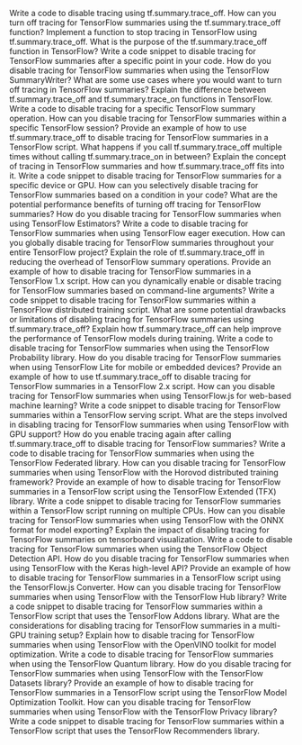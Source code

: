 Write a code to disable tracing using tf.summary.trace_off.
How can you turn off tracing for TensorFlow summaries using the tf.summary.trace_off function?
Implement a function to stop tracing in TensorFlow using tf.summary.trace_off.
What is the purpose of the tf.summary.trace_off function in TensorFlow?
Write a code snippet to disable tracing for TensorFlow summaries after a specific point in your code.
How do you disable tracing for TensorFlow summaries when using the TensorFlow SummaryWriter?
What are some use cases where you would want to turn off tracing in TensorFlow summaries?
Explain the difference between tf.summary.trace_off and tf.summary.trace_on functions in TensorFlow.
Write a code to disable tracing for a specific TensorFlow summary operation.
How can you disable tracing for TensorFlow summaries within a specific TensorFlow session?
Provide an example of how to use tf.summary.trace_off to disable tracing for TensorFlow summaries in a TensorFlow script.
What happens if you call tf.summary.trace_off multiple times without calling tf.summary.trace_on in between?
Explain the concept of tracing in TensorFlow summaries and how tf.summary.trace_off fits into it.
Write a code snippet to disable tracing for TensorFlow summaries for a specific device or GPU.
How can you selectively disable tracing for TensorFlow summaries based on a condition in your code?
What are the potential performance benefits of turning off tracing for TensorFlow summaries?
How do you disable tracing for TensorFlow summaries when using TensorFlow Estimators?
Write a code to disable tracing for TensorFlow summaries when using TensorFlow eager execution.
How can you globally disable tracing for TensorFlow summaries throughout your entire TensorFlow project?
Explain the role of tf.summary.trace_off in reducing the overhead of TensorFlow summary operations.
Provide an example of how to disable tracing for TensorFlow summaries in a TensorFlow 1.x script.
How can you dynamically enable or disable tracing for TensorFlow summaries based on command-line arguments?
Write a code snippet to disable tracing for TensorFlow summaries within a TensorFlow distributed training script.
What are some potential drawbacks or limitations of disabling tracing for TensorFlow summaries using tf.summary.trace_off?
Explain how tf.summary.trace_off can help improve the performance of TensorFlow models during training.
Write a code to disable tracing for TensorFlow summaries when using the TensorFlow Probability library.
How do you disable tracing for TensorFlow summaries when using TensorFlow Lite for mobile or embedded devices?
Provide an example of how to use tf.summary.trace_off to disable tracing for TensorFlow summaries in a TensorFlow 2.x script.
How can you disable tracing for TensorFlow summaries when using TensorFlow.js for web-based machine learning?
Write a code snippet to disable tracing for TensorFlow summaries within a TensorFlow serving script.
What are the steps involved in disabling tracing for TensorFlow summaries when using TensorFlow with GPU support?
How do you enable tracing again after calling tf.summary.trace_off to disable tracing for TensorFlow summaries?
Write a code to disable tracing for TensorFlow summaries when using the TensorFlow Federated library.
How can you disable tracing for TensorFlow summaries when using TensorFlow with the Horovod distributed training framework?
Provide an example of how to disable tracing for TensorFlow summaries in a TensorFlow script using the TensorFlow Extended (TFX) library.
Write a code snippet to disable tracing for TensorFlow summaries within a TensorFlow script running on multiple CPUs.
How can you disable tracing for TensorFlow summaries when using TensorFlow with the ONNX format for model exporting?
Explain the impact of disabling tracing for TensorFlow summaries on tensorboard visualization.
Write a code to disable tracing for TensorFlow summaries when using the TensorFlow Object Detection API.
How do you disable tracing for TensorFlow summaries when using TensorFlow with the Keras high-level API?
Provide an example of how to disable tracing for TensorFlow summaries in a TensorFlow script using the TensorFlow.js Converter.
How can you disable tracing for TensorFlow summaries when using TensorFlow with the TensorFlow Hub library?
Write a code snippet to disable tracing for TensorFlow summaries within a TensorFlow script that uses the TensorFlow Addons library.
What are the considerations for disabling tracing for TensorFlow summaries in a multi-GPU training setup?
Explain how to disable tracing for TensorFlow summaries when using TensorFlow with the OpenVINO toolkit for model optimization.
Write a code to disable tracing for TensorFlow summaries when using the TensorFlow Quantum library.
How do you disable tracing for TensorFlow summaries when using TensorFlow with the TensorFlow Datasets library?
Provide an example of how to disable tracing for TensorFlow summaries in a TensorFlow script using the TensorFlow Model Optimization Toolkit.
How can you disable tracing for TensorFlow summaries when using TensorFlow with the TensorFlow Privacy library?
Write a code snippet to disable tracing for TensorFlow summaries within a TensorFlow script that uses the TensorFlow Recommenders library.